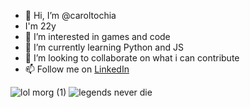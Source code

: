 - 👋 Hi, I’m @caroltochia
- I'm 22y
- 👀 I’m interested in games and code
- 🌱 I’m currently learning Python and JS 
- 💞️ I’m looking to collaborate on what i can contribute
- 📫 Follow me on [LinkedIn](https://www.linkedin.com/in/ana-carolina-torchia/)

 ![lol morg (1)](https://github.com/caroltorchia/caroltorchia/assets/95150688/16ef0091-adb2-4a46-8a13-3ac89325c49f) 
 ![legends never die](https://github.com/caroltorchia/caroltorchia/assets/95150688/e127c2c7-6814-49f9-bb3d-014322253407)





<!---
caroltochia/caroltochia is a ✨ special ✨ repository because its `README.md` (this file) appears on your GitHub profile.
You can click the Preview link to take a look at your changes.
--->
